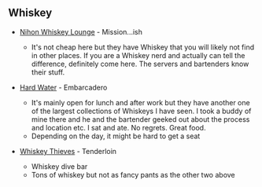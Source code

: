 
## Whiskey

* [Nihon Whiskey Lounge](http://dajanigroup.net/establishments/nihon-whisky-lounge/) - Mission...ish
	* It's not cheap here but they have Whiskey that you will likely not find in other places. If you are a Whiskey nerd and actually can tell the difference, definitely come here. The servers and bartenders know their stuff. 

* [Hard Water](http://hardwaterbar.com/) - Embarcadero
	* It's mainly open for lunch and after work but they have another one of the largest collections of Whiskeys I have seen. I took a buddy of mine there and he and the bartender geeked out about the process and location etc. I sat and ate. No regrets. Great food. 		
	* Depending on the day, it might be hard to get a seat

* [Whiskey Thieves](http://www.yelp.com/biz/whiskey-thieves-san-francisco) - Tenderloin
	* Whiskey dive bar 
	* Tons of whiskey but not as fancy pants as the other two above	